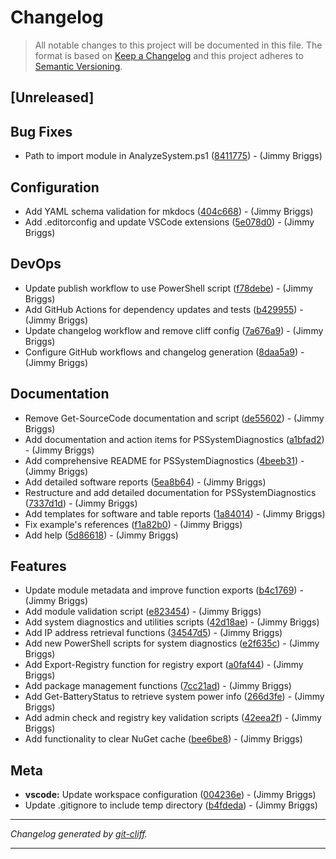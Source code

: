 # Changelog

> All notable changes to this project will be documented in this file. The format is based on
[Keep a Changelog](http://keepachangelog.com/) and this project adheres to
[Semantic Versioning](http://semver.org/).

## [Unreleased]

## Bug Fixes

- Path to import module in AnalyzeSystem.ps1 ([8411775](https://github.com/jimbrig/PSSystemDiagnostics/commit/84117757bd623c84e3599625bdbf47510381bc7e))  - (Jimmy Briggs)

## Configuration

- Add YAML schema validation for mkdocs ([404c668](https://github.com/jimbrig/PSSystemDiagnostics/commit/404c6687a77a821f555551f02d3f1b5cb6ee848d))  - (Jimmy Briggs)
- Add .editorconfig and update VSCode extensions ([5e078d0](https://github.com/jimbrig/PSSystemDiagnostics/commit/5e078d04758f26b639126c10ecbc709348de6b15))  - (Jimmy Briggs)

## DevOps

- Update publish workflow to use PowerShell script ([f78debe](https://github.com/jimbrig/PSSystemDiagnostics/commit/f78debe72344bb83d74135e38829d9e379d84efd))  - (Jimmy Briggs)
- Add GitHub Actions for dependency updates and tests ([b429955](https://github.com/jimbrig/PSSystemDiagnostics/commit/b4299559eb3360a453b98f1bc2acf1674df55e89))  - (Jimmy Briggs)
- Update changelog workflow and remove cliff config ([7a676a9](https://github.com/jimbrig/PSSystemDiagnostics/commit/7a676a92f77f13875f3df7d31d8141140006163e))  - (Jimmy Briggs)
- Configure GitHub workflows and changelog generation ([8daa5a9](https://github.com/jimbrig/PSSystemDiagnostics/commit/8daa5a9c2ef813d26dad521056c8b8d9918ea96c))  - (Jimmy Briggs)

## Documentation

- Remove Get-SourceCode documentation and script ([de55602](https://github.com/jimbrig/PSSystemDiagnostics/commit/de556026983c6a52ad6c7d60003945f6344527a6))  - (Jimmy Briggs)
- Add documentation and action items for PSSystemDiagnostics ([a1bfad2](https://github.com/jimbrig/PSSystemDiagnostics/commit/a1bfad22e009d234247bf7f2835923d2914ceab7))  - (Jimmy Briggs)
- Add comprehensive README for PSSystemDiagnostics ([4beeb31](https://github.com/jimbrig/PSSystemDiagnostics/commit/4beeb311c51c23208f330aabca71b004826c3316))  - (Jimmy Briggs)
- Add detailed software reports ([5ea8b64](https://github.com/jimbrig/PSSystemDiagnostics/commit/5ea8b64f54384c2dd0f8d5912a6418208320d10f))  - (Jimmy Briggs)
- Restructure and add detailed documentation for PSSystemDiagnostics ([7337d1d](https://github.com/jimbrig/PSSystemDiagnostics/commit/7337d1d1b20ff33b7c92999791047e379e888c17))  - (Jimmy Briggs)
- Add templates for software and table reports ([1a84014](https://github.com/jimbrig/PSSystemDiagnostics/commit/1a840148e79e77c28e1e50081ea0eacd3466968c))  - (Jimmy Briggs)
- Fix example's references ([f1a82b0](https://github.com/jimbrig/PSSystemDiagnostics/commit/f1a82b0e652aa14c46abff933c948901523762be))  - (Jimmy Briggs)
- Add help ([5d86618](https://github.com/jimbrig/PSSystemDiagnostics/commit/5d86618dbb3bfd5e62dc5383a9d9b7ae9a0ca6f7))  - (Jimmy Briggs)

## Features

- Update module metadata and improve function exports ([b4c1769](https://github.com/jimbrig/PSSystemDiagnostics/commit/b4c17699d4ab9a6c7db2ad1cd3c266bf48318347))  - (Jimmy Briggs)
- Add module validation script ([e823454](https://github.com/jimbrig/PSSystemDiagnostics/commit/e8234544589bba210a026f58bc1b886e07c68f73))  - (Jimmy Briggs)
- Add system diagnostics and utilities scripts ([42d18ae](https://github.com/jimbrig/PSSystemDiagnostics/commit/42d18ae14285edb91456606951a9e0d55b17ba0c))  - (Jimmy Briggs)
- Add IP address retrieval functions ([34547d5](https://github.com/jimbrig/PSSystemDiagnostics/commit/34547d505a0f0a50070eefccdbf7ed23627928bc))  - (Jimmy Briggs)
- Add new PowerShell scripts for system diagnostics ([e2f635c](https://github.com/jimbrig/PSSystemDiagnostics/commit/e2f635cbb0cc1391fe0325ce8e203e60844b292d))  - (Jimmy Briggs)
- Add Export-Registry function for registry export ([a0faf44](https://github.com/jimbrig/PSSystemDiagnostics/commit/a0faf44c7ee6b4f480d18c3831f2dd472e3254d2))  - (Jimmy Briggs)
- Add package management functions ([7cc21ad](https://github.com/jimbrig/PSSystemDiagnostics/commit/7cc21ade94b543213526d16b3df5422eb34f54e8))  - (Jimmy Briggs)
- Add Get-BatteryStatus to retrieve system power info ([266d3fe](https://github.com/jimbrig/PSSystemDiagnostics/commit/266d3fe88f8a77e0da833b2ce3f040ac9c78398f))  - (Jimmy Briggs)
- Add admin check and registry key validation scripts ([42eea2f](https://github.com/jimbrig/PSSystemDiagnostics/commit/42eea2f51bfbfa674cd43fbcbf44580961f2f8ce))  - (Jimmy Briggs)
- Add functionality to clear NuGet cache ([bee6be8](https://github.com/jimbrig/PSSystemDiagnostics/commit/bee6be867c402037980f34630b21e046bc446e5a))  - (Jimmy Briggs)

## Meta

- **vscode:** Update workspace configuration ([004236e](https://github.com/jimbrig/PSSystemDiagnostics/commit/004236eddd20af269d511305700d6ee892a09c57))  - (Jimmy Briggs)
- Update .gitignore to include temp directory ([b4fdeda](https://github.com/jimbrig/PSSystemDiagnostics/commit/b4fdeda0acf48c52fda876106066aecf0ad8e2ff))  - (Jimmy Briggs)

***
*Changelog generated by [git-cliff](https://github.com/orhun/git-cliff).*
***
